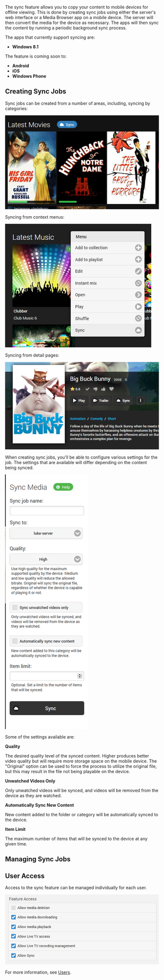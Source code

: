 The sync feature allows you to copy your content to mobile devices for offline viewing. This is done by creating sync jobs using either the server's web interface or a Media Browser app on a mobile device. The server will then convert the media for the device as necessary. The apps will then sync the content by running a periodic background sync process.

The apps that currently support syncing are:

* **Windows 8.1**

The feature is coming soon to:

* **Android**
* **iOS**
* **Windows Phone**

## Creating Sync Jobs

Sync jobs can be created from a number of areas, including, syncing by categories:

![](images/server/sync1.png)

Syncing from context menus:

![](images/server/sync2.png)

Syncing from detail pages:

![](images/server/sync3.png)

When creating sync jobs, you'll be able to configure various settings for the job. The settings that are available will differ depending on the content being synced. 

![](images/server/sync4.png)

Some of the settings available are:

**Quality**

The desired quality level of the synced content. Higher produces better video quality but will require more storage space on the mobile device. The "Original" option can be used to force the process to utilize the original file, but this may result in the file not being playable on the device. 

**Unwatched Videos Only**

Only unwatched videos will be synced, and videos will be removed from the device as they are watched.

**Automatically Sync New Content**

New content added to the folder or category will be automatically synced to the device.

**Item Limit**

The maximum number of items that will be synced to the device at any given time.

## Managing Sync Jobs


## User Access

Access to the sync feature can be managed individually for each user. 

![](images/server/users21.png)

For more information, see [Users](Users).